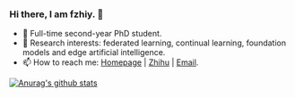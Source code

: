 ### Hi there, I am fzhiy.  👋

- 🔭 Full-time second-year PhD student.
- 🌱 Research interests: federated learning, continual learning, foundation models and edge artificial intelligence.
- 📫 How to reach me: [Homepage](https://home.fzhiy.net/) | [Zhihu](https://www.zhihu.com/people/ni-feng-88-10) | <a href="mailto:fy274@exeter.ac.uk">Email</a>.

<!--
**fzhiy/fzhiy** is a ✨ _special_ ✨ repository because its `README.md` (this file) appears on your GitHub profile.

Here are some ideas to get you started:

- 🔭 I’m currently working on ...
- 🌱 I’m currently learning ...
- 👯 I’m looking to collaborate on ...
- 🤔 I’m looking for help with ...
- 💬 Ask me about ...
- 📫 How to reach me: ...
- 😄 Pronouns: ...
- ⚡ Fun fact: ...
-->

[![Anurag's github stats](https://github-readme-stats.vercel.app/api?username=fzhiy)](https://github.com/fzhiy/github-readme-stats)
